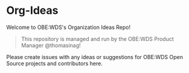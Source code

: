 # Org-Ideas

Welcome to OBE:WDS's Organization Ideas Repo!

> This repository is managed and run by the OBE:WDS Product Manager @thomasinag!

Please create issues with any ideas or suggestions for OBE:WDS Open Source projects and contributors here.
